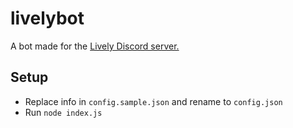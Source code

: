# livelybot
A bot made for the [Lively Discord server.](https://discord.gg/hv7u9bT "Lively")

## Setup
 - Replace info in `config.sample.json` and rename to `config.json`
 - Run `node index.js`
